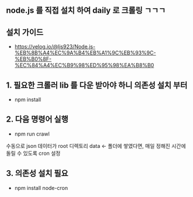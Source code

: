 ## node.js 를 직접 설치 하여 daily 로 크롤링 ㄱㄱㄱ

## 설치 가이드
- https://velog.io/@ljs923/Node.js-%EB%8B%A4%EC%9A%B4%EB%A1%9C%EB%93%9C-%EB%B0%8F-%EC%84%A4%EC%B9%98%ED%95%98%EA%B8%B0

## 1. 필요한 크롤러 lib 를 다운 받아야 하니 의존성 설치 부터
- npm install

## 2. 다음 명령어 실행
- npm run crawl

수동으로 json 데이터가 root 디렉토리 data <- 폴더에 쌓였다면, 매일 정해진 시간에 돌릴 수 있도록 cron 설정

## 3. 의존성 설치 필요
- npm install node-cron

